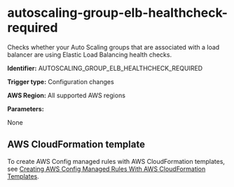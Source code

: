 # autoscaling\-group\-elb\-healthcheck\-required<a name="autoscaling-group-elb-healthcheck-required"></a>

Checks whether your Auto Scaling groups that are associated with a load balancer are using Elastic Load Balancing health checks\. 

**Identifier:** AUTOSCALING\_GROUP\_ELB\_HEALTHCHECK\_REQUIRED

**Trigger type:** Configuration changes

**AWS Region:** All supported AWS regions

**Parameters:**

None  

## AWS CloudFormation template<a name="w26aac11c31c17b7c27c15"></a>

To create AWS Config managed rules with AWS CloudFormation templates, see [Creating AWS Config Managed Rules With AWS CloudFormation Templates](aws-config-managed-rules-cloudformation-templates.md)\.